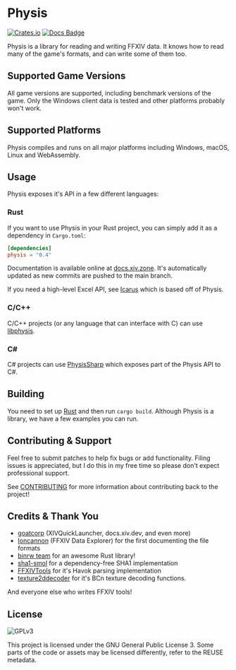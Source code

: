 # Physis

[![Crates.io](https://img.shields.io/crates/v/physis)](https://crates.io/crates/physis) [![Docs Badge](https://img.shields.io/badge/docs-latest-blue)](https://docs.xiv.zone/docs/physis)

Physis is a library for reading and writing FFXIV data. It knows how to read many of the game's formats, and can write some of them too.

## Supported Game Versions

All game versions are supported, including benchmark versions of the game. Only the Windows client data is tested and other platforms probably won't work.

## Supported Platforms

Physis compiles and runs on all major platforms including Windows, macOS, Linux and WebAssembly.

## Usage

Physis exposes it's API in a few different languages:

### Rust

If you want to use Physis in your Rust project, you can simply add it as a dependency in `Cargo.toml`:

```toml
[dependencies]
physis = "0.4"
```

Documentation is available online at [docs.xiv.zone](https://docs.xiv.zone/docs/physis). It's automatically updated as new
commits are pushed to the main branch.

If you need a high-level Excel API, see [Icarus](https://github.com/redstrate/Icarus) which is based off of Physis.

### C/C++

C/C++ projects (or any language that can interface with C) can use [libphysis](https://github.com/redstrate/libphysis).

### C#

C# projects can use [PhysisSharp](https://github.com/redstrate/PhysisSharp) which exposes part of the Physis API to C#.

## Building

You need to set up [Rust](https://www.rust-lang.org/learn/get-started) and then run `cargo build`. Although Physis is a library, we have a few examples you can run.

## Contributing & Support

Feel free to submit patches to help fix bugs or add functionality. Filing issues is appreciated, but I do this in my free time so please don't expect professional support.

See [CONTRIBUTING](CONTRIBUTING.md) for more information about contributing back to the project!

## Credits & Thank You

* [goatcorp](https://goatcorp.github.io) (XIVQuickLauncher, docs.xiv.dev, and even more)
* [Ioncannon](http://ffxivexplorer.fragmenterworks.com/research.php) (FFXIV Data Explorer) for the first documenting the file formats
* [binrw team](https://binrw.rs) for an awesome Rust library!
* [sha1-smol](https://github.com/mitsuhiko/sha1-smol) for a dependency-free SHA1 implementation
* [FFXIVTools](https://github.com/dlunch/FFXIVTools) for it's Havok parsing implementation
* [texture2ddecoder](https://github.com/UniversalGameExtraction/texture2ddecoder/) for it's BCn texture decoding functions.

And everyone else who writes FFXIV tools!

## License

![GPLv3](https://www.gnu.org/graphics/gplv3-127x51.png)

This project is licensed under the GNU General Public License 3. Some parts of the code or assets may be licensed differently, refer to the REUSE metadata.
